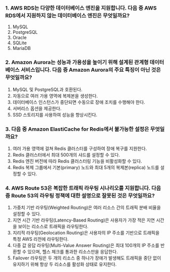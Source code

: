### 1. AWS RDS는 다양한 데이터베이스 엔진을 지원합니다. 다음 중 AWS RDS에서 지원하지 않는 데이터베이스 엔진은 무엇일까요?

1. MySQL
2. PostgreSQL
3. Oracle
4. SQLite
5. MariaDB

### 2. Amazon Aurora는 성능과 가용성을 높이기 위해 설계된 관계형 데이터베이스 서비스입니다. 다음 중 Amazon Aurora의 주요 특징이 아닌 것은 무엇일까요?

1. MySQL 및 PostgreSQL과 호환된다.
2. 자동으로 여러 가용 영역에 복제본을 생성한다.
3. 데이터베이스 인스턴스가 중단되면 수동으로 장애 조치를 수행해야 한다.
4. 서버리스 옵션을 제공한다.
5. SSD 스토리지를 사용하여 성능을 향상시킨다.

### 3. 다음 중 Amazon ElastiCache for Redis에서 불가능한 설정은 무엇일까요?

1. 여러 가용 영역에 걸쳐 Redis 클러스터를 구성하여 장애 복구를 지원한다.
2. Redis 클러스터에서 최대 500개의 샤드를 설정할 수 있다.
3. Redis 엔진 버전에 따라 Redis 클러스터링 기능을 비활성화할 수 있다.
4. Redis 복제 그룹에서 기본(primary) 노드와 최대 5개의 복제본(replica) 노드를 설정할 수 있다.

### 4. AWS Route 53은 복잡한 트래픽 라우팅 시나리오를 지원합니다. 다음 중 Route 53의 라우팅 정책에 대한 설명으로 잘못된 것은 무엇일까요?

1. 가중치 기반 라우팅(Weighted Routing)은 여러 리소스 간의 트래픽 분배 비율을 설정할 수 있다.
2. 지연 시간 기반 라우팅(Latency-Based Routing)은 사용자가 가장 적은 지연 시간을 보이는 리소스로 트래픽을 라우팅한다.
3. 지리적 라우팅(Geolocation Routing)은 사용자의 IP 주소를 기반으로 트래픽을 특정 AWS 리전에 라우팅한다.
4. 다중 값 응답 라우팅(Multi-Value Answer Routing)은 최대 100개의 IP 주소를 반환할 수 있으며, 헬스 체크를 통과한 리소스만을 응답한다.
5. Failover 라우팅은 두 개의 리소스 중 하나가 장애가 발생해도 트래픽을 중단 없이 유지하기 위해 항상 두 리소스를 활성화 상태로 유지한다.
